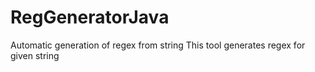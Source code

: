 # RegGeneratorJava
Automatic generation of regex from string
This tool generates regex for given string
